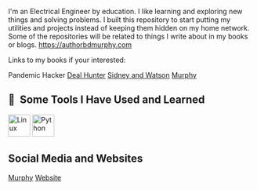 I'm an Electrical Engineer by education. I like learning and exploring new things and solving problems. I built this repository to start putting my utilities and projects instead of keeping them hidden on my home network. 
Some of the repositories will be related to things I write about in my books or blogs.
https://authorbdmurphy.com

Links to my books if your interested:
<p align="left>
   <a img src="https://authorbdmurphy.com/wp-content/uploads/2023/09/Five-Star-cover-Pandemic-Hacker-B.D.-Murphy-900x1350RGB.jpg"  href="https://books2read.com/u/4j5Jxj">Pandemic Hacker</a>
  <a img src="https://authorbdmurphy.com/wp-content/uploads/2023/06/CoverFinished800x.jpg" alt="Deal Hunter" width="60" height="45" href="https://books2read.com/u/3LxrVN">Deal Hunter</a>
  <a img src="https://authorbdmurphy.com/wp-content/uploads/2023/11/SW-FrontCover_400x640.jpg" alt="Sidney and Watson" width="60" height="45" href="https://books2read.com/u/3y6QDv">Sidney and Watson</a>
  <a img src="https://cdn.jsdelivr.net/gh/devicons/devicon@latest/icons/linkedin/linkedin-original.svg" href="https://www.linkedin.com/in/bryan-murphy">Murphy</a>
</p>
  
<h2> 🚀 &nbsp;Some Tools I Have Used and Learned</h2>
<p align="left">
  <img src="https://cdn.jsdelivr.net/gh/devicons/devicon@latest/icons/linux/linux-original.svg" alt="Linux" width="45" height="45" />
  <img src="https://cdn.jsdelivr.net/gh/devicons/devicon@latest/icons/python/python-original.svg" alt="Python" width="45" height="45" />
</p>

<h2>Social Media and Websites</h2>
<p align="left">
      <a img src="https://cdn.jsdelivr.net/gh/devicons/devicon@latest/icons/linkedin/linkedin-original.svg" href="https://www.linkedin.com/in/bryan-murphy">Murphy</a>
      <a href="https://authorbdmurphy.com">Website</a>
</p>
<!---
bdmurphy73/bdmurphy73 is a ✨ special ✨ repository because its `README.md` (this file) appears on your GitHub profile.
You can click the Preview link to take a look at your changes.
--->
